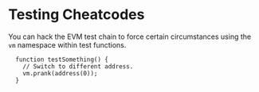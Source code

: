 # Testing Cheatcodes

You can hack the EVM test chain to force certain circumstances using the `vm` namespace within test functions.

```solidity
  function testSomething() {
    // Switch to different address.
    vm.prank(address(0));
  }
```